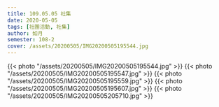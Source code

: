 ```yaml
---
title: 109.05.05 社集
date: 2020-05-05
tags: [社團活動, 社集]
author: 如月
semester: 108-2
cover: /assets/20200505/IMG20200505195544.jpg
---
```


{{< photo "/assets/20200505/IMG20200505195544.jpg" >}}
{{< photo "/assets/20200505/IMG20200505195547.jpg" >}}
{{< photo "/assets/20200505/IMG20200505195559.jpg" >}}
{{< photo "/assets/20200505/IMG20200505195607.jpg" >}}
{{< photo "/assets/20200505/IMG20200505205710.jpg" >}}